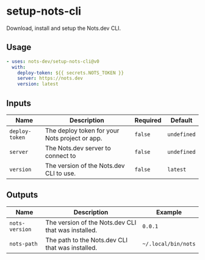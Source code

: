 # setup-nots-cli

Download, install and setup the Nots.dev CLI.

## Usage

```yaml
- uses: nots-dev/setup-nots-cli@v0
  with:
    deploy-token: ${{ secrets.NOTS_TOKEN }}
    server: https://nots.dev
    version: latest
```

## Inputs

| Name           | Description                                    | Required | Default     |
| -------------- | ---------------------------------------------- | -------- | ----------- |
| `deploy-token` | The deploy token for your Nots project or app. | `false`  | `undefined` |
| `server`       | The Nots.dev server to connect to              | `false`  | `undefined` |
| `version`      | The version of the Nots.dev CLI to use.        | `false`  | `latest`    |

## Outputs

| Name           | Description                                         | Example             |
| -------------- | --------------------------------------------------- | ------------------- |
| `nots-version` | The version of the Nots.dev CLI that was installed. | `0.0.1`             |
| `nots-path`    | The path to the Nots.dev CLI that was installed.    | `~/.local/bin/nots` |

